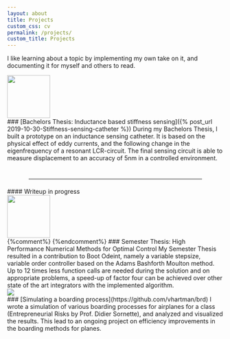 ```yaml
---
layout: about
title: Projects
custom_css: cv
permalink: /projects/
custom_title: Projects
---
```


I like learning about a topic by implementing my own take on it, and documenting it for myself and others to read.

<!---### The Moving Horizon Estimator
...

### Path planning with various algorithms
... --->


<div style="position: relative;"><img src="{{ site.url }}/assets/ind-icon.png" class="side-image" style="width: 100px; left: -120px;"></div>
### [Bachelors Thesis: Inductance based stiffness sensing]({% post_url 2019-10-30-Stiffness-sensing-catheter %})
During my Bachelors Thesis, I built a prototype on an inductance sensing catheter. It is based on the physical effect of eddy currents, and the following change in the eigenfrequency of a resonant LCR-circuit. The final sensing circuit is able to measure displacement to an accuracy of 5nm in a controlled environment.

<hr style="width:80%;margin-left: auto; margin-right: auto; margin-top: 40px;margin-bottom: 20px;">
#### Writeup in progress

<div style="position: relative;"><img src="{{ site.url }}/assets/num-meth-icon.png" class="side-image" style="width: 100px; left: -120px;"></div>
{%comment%}
<!--### [Semester Thesis: High Performance Numerical Methods for Optimal Control]({% post_url 2019-11-01-Adams-Bashforth-Boost-Odeint %})-->
{%endcomment%}
### Semester Thesis: High Performance Numerical Methods for Optimal Control
My Semester Thesis resulted in a contribution to Boot Odeint, namely a variable stepsize, variable order controller based on the Adams Bashforth Moulton method. Up to 12 times less function calls are needed during the solution and on appropriate problems, a speed-up of factor four can be achieved over other state of the art integrators with the implemented algorithm.

<div style="position: relative;"><img src="{{ site.url }}/assets/boarding-icon.png" class="side-image" ></div>
### [Simulating a boarding process](https://github.com/vhartman/brd)
I wrote a simulation of various boarding processes for airplanes for a class (Entrepreneurial Risks by Prof. Didier Sornette), and analyzed and visualized the results. This lead to an ongoing project on efficiency improvements in the boarding methods for planes.
